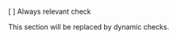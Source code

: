 <!-- this is a static template -->
<!--here we will keep always relevant checks -->
[ ] Always relevant check

<!-- start regex match -->
This section will be replaced by dynamic checks.
<!-- end regex match -->